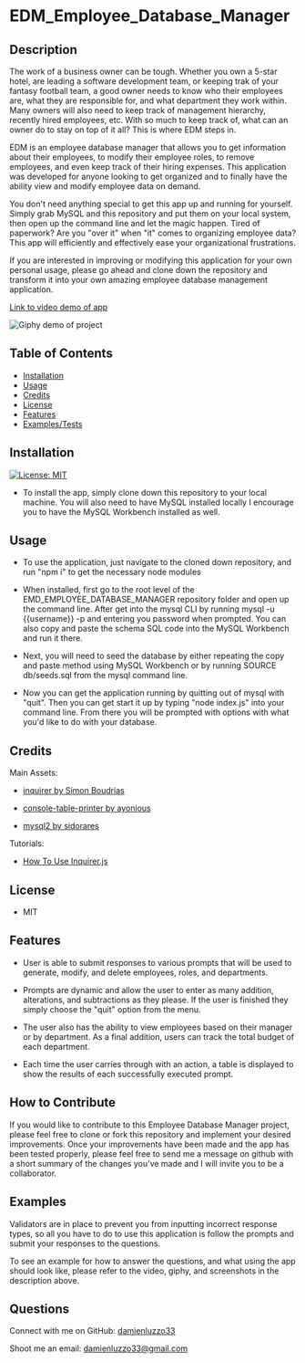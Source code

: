 # EDM_Employee_Database_Manager

## Description

The work of a business owner can be tough. Whether you own a 5-star hotel, are leading a software development team, or keeping trak of your fantasy football team, a good owner needs to know who their employees are, what they are responsible for, and what department they work within. Many owners will also need to keep track of management hierarchy, recently hired employees, etc. With so much to keep track of, what can an owner do to stay on top of it all? This is where EDM steps in.

EDM is an employee database manager that allows you to get information about their employees, to modify their employee roles, to remove employees, and even keep track of their hiring expenses. This application was developed for anyone looking to get organized and to finally have the ability view and modify employee data on demand. 

You don't need anything special to get this app up and running for yourself. Simply grab MySQL and this repository and put them on your local system, then open up the command line and let the magic happen. Tired of paperwork? Are you "over it" when "it" comes to organizing employee data? This app will efficiently and effectively ease your organizational frustrations.

If you are interested in improving or modifying this application for your own personal usage, please go ahead and clone down the repository and transform it into your own amazing employee database management application.

[Link to video demo of app](https://drive.google.com/file/d/1phzGNOFIaAyhKt32A2bgqo7njCB4Kpok/view)

![Giphy demo of project](./images/edm_demo2.gif)

## Table of Contents

- [Installation](#installation)
- [Usage](#usage)
- [Credits](#credits)
- [License](#license)
- [Features](#features)
- [Examples/Tests](#examples)

## Installation

[![License: MIT](https://img.shields.io/badge/License-MIT-yellow.svg)](https://opensource.org/licenses/MIT)

- To install the app, simply clone down this repository to your local machine. You will also need to have MySQL installed locally I encourage you to have the MySQL Workbench installed as well. 

## Usage

- To use the application, just navigate to the cloned down repository, and run "npm i" to get the necessary node modules

- When installed, first go to the root level of the EMD_EMPLOYEE_DATABASE_MANAGER repository folder and open up the command line. After get into the mysql CLI by running mysql -u {{username}} -p and entering you password when prompted. You can also copy and paste the schema SQL code into the MySQL Workbench and run it there. 

- Next, you will need to seed the database by either repeating the copy and paste method using MySQL Workbench or by running SOURCE db/seeds.sql from the mysql command line. 

- Now you can get the application running by quitting out of mysql with "quit". Then you can get start it up by typing "node index.js" into your command line. From there you will be prompted with options with what you'd like to do with your database.

## Credits

Main Assets:

+ [inquirer by Simon Boudrias](https://github.com/SBoudrias/Inquirer.js)

+ [console-table-printer by ayonious](https://github.com/ayonious/console-table-printer)

+ [mysql2 by sidorares](https://github.com/sidorares/node-mysql2)

Tutorials:

+ [How To Use Inquirer.js](https://javascript.plainenglish.io/how-to-inquirer-js-c10a4e05ef1f)

## License

+ MIT

## Features

+ User is able to submit responses to various prompts that will be used to generate, modify, and delete employees, roles, and departments.

+ Prompts are dynamic and allow the user to enter as many addition, alterations, and subtractions as they please. If the user is finished they simply choose the "quit" option from the menu.

+ The user also has the ability to view employees based on their manager or by department. As a final addition, users can track the total budget of each department.

+ Each time the user carries through with an action, a table is displayed to show the results of each successfully executed prompt. 

## How to Contribute

If you would like to contribute to this Employee Database Manager project, please feel free to clone or fork this repository and implement your desired improvements. Once your improvements have been made and the app has been tested properly, please feel free to send me a message on github with a short summary of the changes you've made and I will invite you to be a collaborator.

## Examples

Validators are in place to prevent you from inputting incorrect response types, so all you have to do to use this application is follow the prompts and submit your responses to the questions.

To see an example for how to answer the questions, and what using the app should look like, please refer to the video, giphy, and screenshots in the description above.

## Questions

Connect with me on GitHub: [damienluzzo33](https://www.github.com/damienluzzo33)

Shoot me an email: [damienluzzo33@gmail.com](mailto:damienluzzo33@gmail.com)